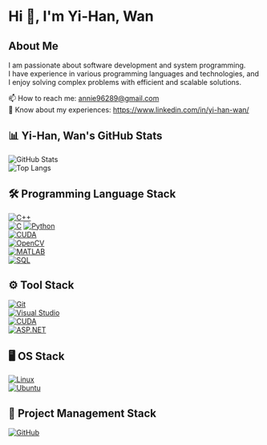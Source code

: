 # Hi 👋, I'm Yi-Han, Wan  

## About Me  
I am passionate about software development and system programming.  
I have experience in various programming languages and technologies, and I enjoy solving complex problems with efficient and scalable solutions.  

📫 How to reach me: annie96289@gmail.com  
🔗 Know about my experiences: https://www.linkedin.com/in/yi-han-wan/

## 📊 Yi-Han, Wan's GitHub Stats  
![GitHub Stats](https://github-readme-stats.vercel.app/api?username=56han&show_icons=true&theme=dark)  
![Top Langs](https://github-readme-stats.vercel.app/api/top-langs/?username=56han&layout=compact&langs_count=6&theme=dark)  

## 🛠 Programming Language Stack  
[![C++](https://img.shields.io/badge/-C++-00599C?style=flat-square&logo=c%2B%2B&logoColor=white)](https://isocpp.org/)  
[![C](https://img.shields.io/badge/-C-A8B9CC?style=flat-square&logo=c&logoColor=white)](https://en.wikipedia.org/wiki/C_(programming_language))  
[![Python](https://img.shields.io/badge/-Python-3776AB?style=flat-square&logo=python&logoColor=white)](https://www.python.org/)  
[![CUDA](https://img.shields.io/badge/-Cuda-76B900?style=flat-square&logo=nvidia&logoColor=white)](https://developer.nvidia.com/cuda-zone)  
[![OpenCV](https://img.shields.io/badge/-OpenCV-5C3EE8?style=flat-square&logo=opencv&logoColor=white)](https://opencv.org/)  
[![MATLAB](https://img.shields.io/badge/-MATLAB-0076A8?style=flat-square&logo=mathworks&logoColor=white)](https://www.mathworks.com/products/matlab.html)  
[![SQL](https://img.shields.io/badge/-SQL-4479A1?style=flat-square&logo=mysql&logoColor=white)](https://www.mysql.com/)  

## ⚙️ Tool Stack  
[![Git](https://img.shields.io/badge/-Git-F05032?style=flat-square&logo=git&logoColor=white)](https://git-scm.com/)  
[![Visual Studio](https://img.shields.io/badge/-Visual_Studio-5C2D91?style=flat-square&logo=visual-studio&logoColor=white)](https://visualstudio.microsoft.com/)  
[![CUDA](https://img.shields.io/badge/-CUDA-76B900?style=flat-square&logo=nvidia&logoColor=white)](https://developer.nvidia.com/cuda-zone)  
[![ASP.NET](https://img.shields.io/badge/-ASP.NET-512BD4?style=flat-square&logo=dotnet&logoColor=white)](https://dotnet.microsoft.com/en-us/apps/aspnet)  

## 🖥 OS Stack  
[![Linux](https://img.shields.io/badge/-Linux-FCC624?style=flat-square&logo=linux&logoColor=black)](https://www.linux.org/)  
[![Ubuntu](https://img.shields.io/badge/-Ubuntu-E95420?style=flat-square&logo=ubuntu&logoColor=white)](https://ubuntu.com/)

## 📌 Project Management Stack  
[![GitHub](https://img.shields.io/badge/-GitHub-181717?style=flat-square&logo=github&logoColor=white)](https://github.com/)  
